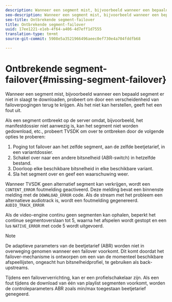 ```yaml
---
description: Wanneer een segment mist, bijvoorbeeld wanneer een bepaald segment er niet in slaagt te downloaden, probeert om door een verscheidenheid van failoverpogingen terug te krijgen. Als het niet kan herstellen, geeft het een fout uit.
seo-description: Wanneer een segment mist, bijvoorbeeld wanneer een bepaald segment er niet in slaagt te downloaden, probeert om door een verscheidenheid van failoverpogingen terug te krijgen. Als het niet kan herstellen, geeft het een fout uit.
seo-title: Ontbrekende segment-failover
title: Ontbrekende segment-failover
uuid: 17ee1221-e1eb-4f64-a406-4d7eff1d7555
translation-type: tm+mt
source-git-commit: 5908e5a3521966496aeec0ef730e4a704fddfb68

---
```



# Ontbrekende segment-failover{#missing-segment-failover}

Wanneer een segment mist, bijvoorbeeld wanneer een bepaald segment er niet in slaagt te downloaden, probeert om door een verscheidenheid van failoverpogingen terug te krijgen. Als het niet kan herstellen, geeft het een fout uit.

Als een segment ontbreekt op de server omdat, bijvoorbeeld, het manifestdossier niet aanwezig is, kan het segment niet worden gedownload, etc., probeert TVSDK om over te ontbreken door de volgende opties te proberen:

1. Poging tot failover aan het zelfde segment, aan de zelfde beetjetarief, in een variantdossier.
1. Schakel over naar een andere bitsnelheid (ABR-switch) in hetzelfde bestand.
1. Doorloop elke beschikbare bitsnelheid in elke beschikbare variant.
1. Sla het segment over en geef een waarschuwing weer.

Wanneer TVSDK geen alternatief segment kan verkrijgen, wordt een `CONTENT_ERROR` foutmelding geactiveerd. Deze melding bevat een binnenste melding met de `DOWNLOAD_ERROR` code. Als de stream met het probleem een alternatieve audiotrack is, wordt een foutmelding gegenereerd. `AUDIO_TRACK_ERROR`

Als de video-engine continu geen segmenten kan ophalen, beperkt het continue segmentoverslaan tot 5, waarna het afspelen wordt gestopt en een lus `NATIVE_ERROR` met code 5 wordt uitgevoerd.

>[!NOTE]
>
>De adaptieve parameters van de beetjetarief (ABR) worden niet in overweging genomen wanneer een failover voorkomt. Dit komt doordat het failover-mechanisme is ontworpen om een van de momenteel beschikbare afspeellijsten, ongeacht hun bitsnelheidprofiel, te gebruiken als back-upstreams.
>
>Tijdens een failoververrichting, kan er een profielschakelaar zijn. Als een fout tijdens de download van één van playlist segmenten voorkomt, worden de controleparameters ABR zoals min/max toegestaan beetjetarief genegeerd.

